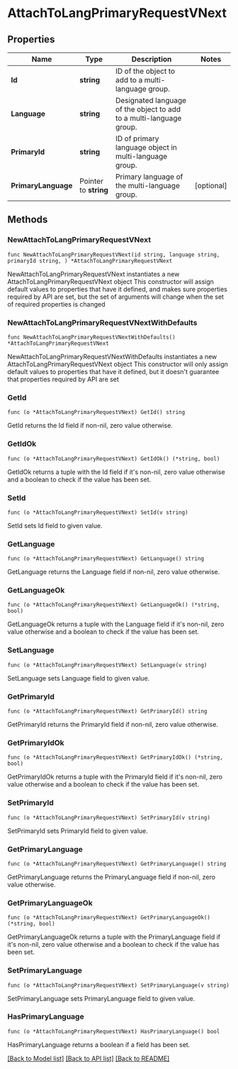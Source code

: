 # AttachToLangPrimaryRequestVNext

## Properties

Name | Type | Description | Notes
------------ | ------------- | ------------- | -------------
**Id** | **string** | ID of the object to add to a multi-language group. | 
**Language** | **string** | Designated language of the object to add to a multi-language group. | 
**PrimaryId** | **string** | ID of primary language object in multi-language group. | 
**PrimaryLanguage** | Pointer to **string** | Primary language of the multi-language group. | [optional] 

## Methods

### NewAttachToLangPrimaryRequestVNext

`func NewAttachToLangPrimaryRequestVNext(id string, language string, primaryId string, ) *AttachToLangPrimaryRequestVNext`

NewAttachToLangPrimaryRequestVNext instantiates a new AttachToLangPrimaryRequestVNext object
This constructor will assign default values to properties that have it defined,
and makes sure properties required by API are set, but the set of arguments
will change when the set of required properties is changed

### NewAttachToLangPrimaryRequestVNextWithDefaults

`func NewAttachToLangPrimaryRequestVNextWithDefaults() *AttachToLangPrimaryRequestVNext`

NewAttachToLangPrimaryRequestVNextWithDefaults instantiates a new AttachToLangPrimaryRequestVNext object
This constructor will only assign default values to properties that have it defined,
but it doesn't guarantee that properties required by API are set

### GetId

`func (o *AttachToLangPrimaryRequestVNext) GetId() string`

GetId returns the Id field if non-nil, zero value otherwise.

### GetIdOk

`func (o *AttachToLangPrimaryRequestVNext) GetIdOk() (*string, bool)`

GetIdOk returns a tuple with the Id field if it's non-nil, zero value otherwise
and a boolean to check if the value has been set.

### SetId

`func (o *AttachToLangPrimaryRequestVNext) SetId(v string)`

SetId sets Id field to given value.


### GetLanguage

`func (o *AttachToLangPrimaryRequestVNext) GetLanguage() string`

GetLanguage returns the Language field if non-nil, zero value otherwise.

### GetLanguageOk

`func (o *AttachToLangPrimaryRequestVNext) GetLanguageOk() (*string, bool)`

GetLanguageOk returns a tuple with the Language field if it's non-nil, zero value otherwise
and a boolean to check if the value has been set.

### SetLanguage

`func (o *AttachToLangPrimaryRequestVNext) SetLanguage(v string)`

SetLanguage sets Language field to given value.


### GetPrimaryId

`func (o *AttachToLangPrimaryRequestVNext) GetPrimaryId() string`

GetPrimaryId returns the PrimaryId field if non-nil, zero value otherwise.

### GetPrimaryIdOk

`func (o *AttachToLangPrimaryRequestVNext) GetPrimaryIdOk() (*string, bool)`

GetPrimaryIdOk returns a tuple with the PrimaryId field if it's non-nil, zero value otherwise
and a boolean to check if the value has been set.

### SetPrimaryId

`func (o *AttachToLangPrimaryRequestVNext) SetPrimaryId(v string)`

SetPrimaryId sets PrimaryId field to given value.


### GetPrimaryLanguage

`func (o *AttachToLangPrimaryRequestVNext) GetPrimaryLanguage() string`

GetPrimaryLanguage returns the PrimaryLanguage field if non-nil, zero value otherwise.

### GetPrimaryLanguageOk

`func (o *AttachToLangPrimaryRequestVNext) GetPrimaryLanguageOk() (*string, bool)`

GetPrimaryLanguageOk returns a tuple with the PrimaryLanguage field if it's non-nil, zero value otherwise
and a boolean to check if the value has been set.

### SetPrimaryLanguage

`func (o *AttachToLangPrimaryRequestVNext) SetPrimaryLanguage(v string)`

SetPrimaryLanguage sets PrimaryLanguage field to given value.

### HasPrimaryLanguage

`func (o *AttachToLangPrimaryRequestVNext) HasPrimaryLanguage() bool`

HasPrimaryLanguage returns a boolean if a field has been set.


[[Back to Model list]](../README.md#documentation-for-models) [[Back to API list]](../README.md#documentation-for-api-endpoints) [[Back to README]](../README.md)


